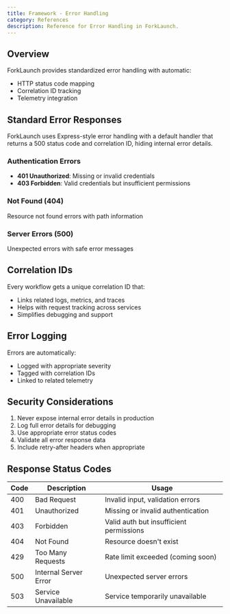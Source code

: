 ```yaml
---
title: Framework - Error Handling
category: References
description: Reference for Error Handling in ForkLaunch.
---
```


## Overview

ForkLaunch provides standardized error handling with automatic:
- HTTP status code mapping
- Correlation ID tracking
- Telemetry integration

## Standard Error Responses

ForkLaunch uses Express-style error handling with a default handler that returns a 500 status code and correlation ID, hiding internal error details.

### Authentication Errors
- **401 Unauthorized**: Missing or invalid credentials
- **403 Forbidden**: Valid credentials but insufficient permissions

### Not Found (404)
Resource not found errors with path information

### Server Errors (500)
Unexpected errors with safe error messages

## Correlation IDs

Every workflow gets a unique correlation ID that:
- Links related logs, metrics, and traces
- Helps with request tracking across services
- Simplifies debugging and support

## Error Logging
Errors are automatically:
- Logged with appropriate severity
- Tagged with correlation IDs
- Linked to related telemetry

## Security Considerations

1. Never expose internal error details in production
2. Log full error details for debugging
3. Use appropriate error status codes
4. Validate all error response data
5. Include retry-after headers when appropriate

## Response Status Codes

| Code | Description | Usage |
|------|-------------|-------|
| 400 | Bad Request | Invalid input, validation errors |
| 401 | Unauthorized | Missing or invalid authentication |
| 403 | Forbidden | Valid auth but insufficient permissions |
| 404 | Not Found | Resource doesn't exist |
| 429 | Too Many Requests | Rate limit exceeded (coming soon) |
| 500 | Internal Server Error | Unexpected server errors |
| 503 | Service Unavailable | Service temporarily unavailable |


